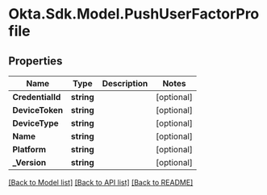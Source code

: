 # Okta.Sdk.Model.PushUserFactorProfile

## Properties

Name | Type | Description | Notes
------------ | ------------- | ------------- | -------------
**CredentialId** | **string** |  | [optional] 
**DeviceToken** | **string** |  | [optional] 
**DeviceType** | **string** |  | [optional] 
**Name** | **string** |  | [optional] 
**Platform** | **string** |  | [optional] 
**_Version** | **string** |  | [optional] 

[[Back to Model list]](../README.md#documentation-for-models) [[Back to API list]](../README.md#documentation-for-api-endpoints) [[Back to README]](../README.md)


